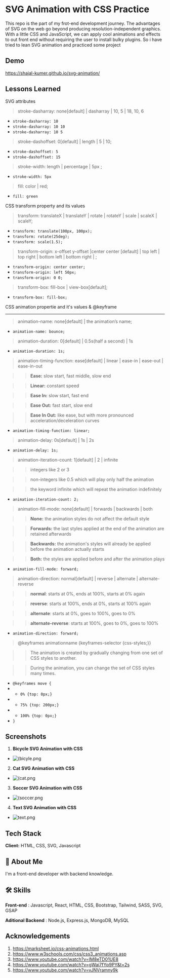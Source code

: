 # SVG Animation with CSS Practice

This repo is the part of my frot-end development journey. The advantages of SVG on the web go beyond producing resolution-independent graphics. With a little CSS and JavaScript, we can apply cool animations and effects to out front end without requiring the user to install bulky plugins. So i have tried to lean SVG animation and practiced some project

## Demo

https://shajal-kumer.github.io/svg-animation/

## Lessons Learned

SVG attributes

> stroke-dasharray: none[default] | dasharray | 10, 5 | 18, 10, 6

-   `stroke-dasharray: 10`
-   `stroke-dasharray: 10 10`
-   `stroke-dasharray: 10 5`

> stroke-dashoffset: 0[default] | length | 5 | 10;

-   `stroke-dashoffset: 5`
-   `stroke-dashoffset: 15`

> stroke-width: length | percentage | 5px ;

-   `stroke-width: 5px`

> fill: color | red;

-   `fill: green`

CSS transform property and its values

> transform: translateX | translateY | rotate | rotateY | scale | scaleX | scaleY;

-   `transform: translate(100px, 100px);`
-   `transform: rotate(25deg);`
-   `transform: scale(1.5);`

> transform-origin: x-offset y-offset |center center [default] | top left | top right | bottom left | bottom right | ;

-   `transform-origin: center center;`
-   `transform-origin: left 50px;`
-   `transform-origin: 0 0;`

> transform-box: fill-box | view-box[default];

-   `transform-box: fill-box;`

CSS animation propertie and it's values & @keyframe

---

> animation-name: none[default] | the animation’s name;

-   `animation-name: bounce;`

> animation-duration: 0[default] | 0.5s(half a second) | 1s

-   `animation-duration: 1s;`

> animation-timing-function: ease[default] | linear | ease-in | ease-out | ease-in-out

> > **Ease:** slow start, fast middle, slow end

> > **Linear:** constant speed

> > **Ease In:** slow start, fast end

> > **Ease Out:** fast start, slow end

> > **Ease In Out:** like ease, but with more pronounced acceleration/deceleration curves

-   `animation-timing-function: linear;`

> animation-delay: 0s[default] | 1s | 2s

-   `animation-delay: 1s;`

> animation-iteration-count: 1[default] | 2 | infinite

> > integers like 2 or 3

> > non-integers like 0.5 which will play only half the animation

> > the keyword infinite which will repeat the animation indefinitely

-   `animation-iteration-count: 2;`

> animation-fill-mode: none[default] | forwards | backwards | both

> > **None:** the animation styles do not affect the default style

> > **Forwards:** the last styles applied at the end of the animation are retained afterwards

> > **Backwards:** the animation's styles will already be applied before the animation actually starts

> > **Both:** the styles are applied before and after the animation plays

-   `animation-fill-mode: forward;`

> animation-direction: normal[default] | reverse | alternate | alternate-reverse

> > **normal**: starts at 0%, ends at 100%, starts at 0% again

> > **reverse**: starts at 100%, ends at 0%, starts at 100% again

> > **alternate**: starts at 0%, goes to 100%, goes to 0%

> > **alternate-reverse**: starts at 100%, goes to 0%, goes to 100%

-   `animation-direction: forward;`

> @keyframes animationname {keyframes-selector {css-styles;}}

> > The animation is created by gradually changing from one set of CSS styles to another.

> > During the animation, you can change the set of CSS styles many times.

-   `@keyframes move {`
-   -   `0% {top: 0px;}`
-   -   `75% {top: 200px;}`
-   -   `100% {top: 0px;}`
-   `}`

## Screenshots

1. **Bicycle SVG Animation with CSS**

-   ![(bicyle.png](bicyle.png)

2. **Cat SVG Animation with CSS**

-   ![(cat.png](cat.png)

3. **Soccer SVG Animation with CSS**

-   ![(soccer.png](soccer.png)

4. **Text SVG Animation with CSS**

-   ![text.png](text.png)

## Tech Stack

**Client:** HTML, CSS, SVG, Javascript

## 🚀 About Me

I'm a front-end developer with backend knowledge.

## 🛠 Skills

**Front-end** : Javascript, React, HTML, CSS, Bootstrap, Tailwind, SASS, SVG, GSAP

**Aditional Backend** : Node.js, Express.js, MongoDB, MySQL

## Acknowledgements

1. https://marksheet.io/css-animations.html
2. https://www.w3schools.com/css/css3_animations.asp
3. https://www.youtube.com/watch?v=IM8eTD01UE8
4. https://www.youtube.com/watch?v=gWai7fYp9PY&t=2s
5. https://www.youtube.com/watch?v=vJNVramny9k
